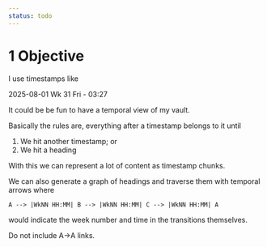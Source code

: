 ```yaml
---
status: todo
---
```


# 1 Objective

I use timestamps like

2025-08-01 Wk 31 Fri - 03:27

It could be be fun to have a temporal view of my vault.

Basically the rules are, everything after a timestamp belongs to it until

1. We hit another timestamp; or
1. We hit a heading

With this we can represent a lot of content as timestamp chunks.

We can also generate a graph of headings and traverse them with temporal arrows where

````
A --> |WkNN HH:MM| B --> |WkNN HH:MM| C --> |WkNN HH:MM| A
````

would indicate the week number and time in the transitions themselves.

Do not include A->A links.
